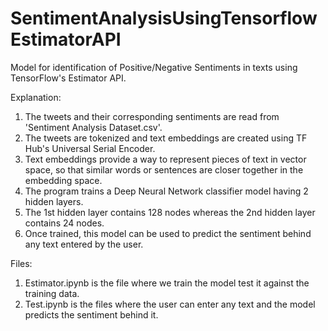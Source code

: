 # SentimentAnalysisUsingTensorflowEstimatorAPI
Model for identification of Positive/Negative Sentiments in texts using TensorFlow's Estimator API.

Explanation:

1. The tweets and their corresponding sentiments are read from 'Sentiment Analysis Dataset.csv'.
2. The tweets are tokenized and text embeddings are created using TF Hub's Universal Serial Encoder.
3. Text embeddings provide a way to represent pieces of text in vector space, so that similar words or sentences are closer together in the embedding space.
4. The program trains a Deep Neural Network classifier model having 2 hidden layers.
5. The 1st hidden layer contains 128 nodes whereas the 2nd hidden layer contains 24 nodes.
6. Once trained, this model can be used to predict the sentiment behind any text entered by the user.

Files:

1. Estimator.ipynb is the file where we train the model test it against the training data.
2. Test.ipynb is the files where the user can enter any text and the model predicts the sentiment behind it.

